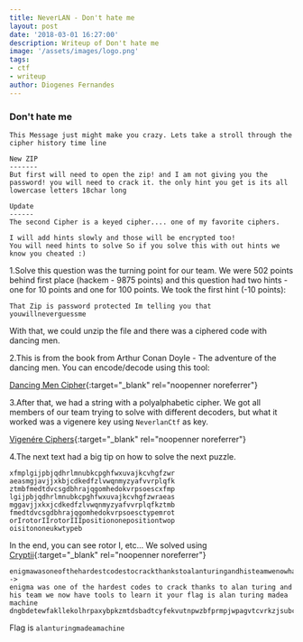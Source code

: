 ```yaml
---
title: NeverLAN - Don't hate me
layout: post
date: '2018-03-01 16:27:00'
description: Writeup of Don't hate me
image: '/assets/images/logo.png'
tags:
- ctf
- writeup
author: Diogenes Fernandes
---
```

### Don't hate me

```
This Message just might make you crazy. Lets take a stroll through the cipher history time line

New ZIP
-------
But first will need to open the zip! and I am not giving you the password! you will need to crack it. the only hint you get is its all lowercase letters 18char long

Update
------
The second Cipher is a keyed cipher.... one of my favorite ciphers.

I will add hints slowly and those will be encrypted too!
You will need hints to solve So if you solve this with out hints we know you cheated :)
```

1.Solve this question was the turning point for our team. We were 502 points behind first place (hackem - 9875 points) and this question had two hints - one for 10 points and one for 100 points. We took the first hint (-10 points):

```
That Zip is password protected Im telling you that
youwillneverguessme
```

With that, we could unzip the file and there was a ciphered code with dancing men.

2.This is from the book from Arthur Conan Doyle - The adventure of the dancing men. You can encode/decode using this tool:

[Dancing Men Cipher](https://www.dcode.fr/dancing-men-cipher){:target="_blank" rel="noopenner noreferrer"}

3.After that, we had a string with a polyalphabetic cipher. We got all members of our team trying to solve with different decoders, but what it worked was a vigenere key using `NeverlanCtf` as key.

[Vigenére Ciphers](http://rumkin.com/tools/cipher/vigenere.php){:target="_blank" rel="noopenner noreferrer"}

4.The next text had a big tip on how to solve the next puzzle. 

```
xfmplgijpbjqdhrlmnubkcpghfwxuvajkcvhgfzwr
aeasmgjavjjxkbjcdkedfzlvwqnmyzyafvvrplqfk
ztmbfmedtdvcsgdbhrajqgomhedokvrpsoescxfmp
lgijpbjqdhrlmnubkcpghfwxuvajkcvhgfzwraeas
mggavjjxkxjcdkedfzlvwqnmyzyafvvrplqfkztmb
fmedtdvcsgdbhrajqgomhedokvrpsoesctypemrot
orIrotorIIrotorIIIpositiononepositiontwop
oisitononeukwtypeb
```

In the end, you can see rotor I, etc... We solved using [Cryptii](https://cryptii.com/enigma-machine){:target="_blank" rel="noopenner noreferrer"}

```
enigmawasoneofthehardestcodestocrackthankstoalanturingandhisteamwenowhavetoolstolearnityourflagisalanturingmadeamachinedngbdetewfakllekolhrpaxybpkzmtdsbadtcyfekvutnpwzbfprmpjwpagvtcvrkzjsubcovpdxbksavjhskohfnammpvazajfzzvimjnodteshvfgpsetfhjhp
->
enigma was one of the hardest codes to crack thanks to alan turing and his team we now have tools to learn it your flag is alan turing madea machine 
dngbdetewfakllekolhrpaxybpkzmtdsbadtcyfekvutnpwzbfprmpjwpagvtcvrkzjsubcovpdxbksavjhskohfnammpvazajfzzvimjnodteshvfgpsetfhjhp
```

Flag is `alanturingmadeamachine` 
